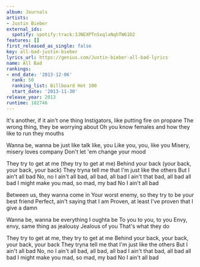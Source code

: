 ```yaml
---
album: Journals
artists:
- Justin Bieber
external_ids:
  spotify: spotify:track:3JNEXPTnSxqlxNqhTW61D2
features: []
first_released_as_single: false
key: all-bad-justin-bieber
lyrics_url: https://genius.com/Justin-bieber-all-bad-lyrics
name: All Bad
rankings:
- end_date: '2013-12-06'
  rank: 50
  ranking_list: Billboard Hot 100
  start_date: '2013-11-30'
release_year: 2013
runtime: 182746
---
```

It's another, if it ain't one thing
Instigators, like putting fire on propane
The wrong thing, they be worrying about
Oh you know females and how they like to run they mouths


Wanna be, wanna be just like talk like, you
Like you, you, like you
Misery, misery loves company
Don't let 'em change your mood


They try to get at me (they try to get at me)
Behind your back (your back, your back, your back)
They tryna tell me that I'm just like the others
But I ain't all bad
No, no I ain't all bad, all bad, all bad
I ain't that bad, all bad all bad
I might make you mad, so mad, my bad
No I ain't all bad


Between us, they wanna come in
Your worst enemy, so they try to be your best friend
Perfect, ain't saying that I am
Proven, at least I've proven that I give a damn


Wanna be, wanna be everything I oughta be
To you to you, to you
Envy, envy, same thing as jealousy
Jealous of you
That's what they do


They try to get at me, they try to get at me
Behind your back, your back, your back, your back
They tryna tell me that I'm just like the others
But I ain't all bad
No, no I ain't all bad, all bad, all bad
I ain't that bad, all bad all bad
I might make you mad, so mad, my bad
No I ain't all bad
